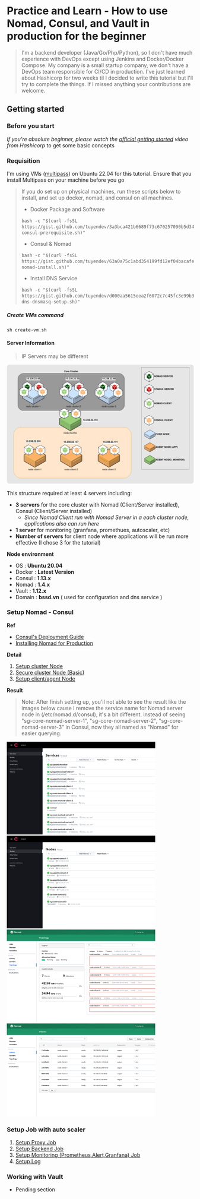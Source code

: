 # Practice and Learn - How to use Nomad, Consul, and Vault in production for the beginner

> I'm a backend developer (Java/Go/Php/Python), so I don't have much experience with DevOps except using Jenkins and Docker/Docker Compose. My company is a small startup company, we don't have a DevOps team responsible for CI/CD in production. I've just learned about Hashicorp for two weeks til I decided to write this tutorial but I'll try to complete the things. If I missed anything your contributions are welcome.

## Getting started

### Before you start

*If you're absolute beginner, please watch the [official getting started](https://www.youtube.com/watch?v=xl58mjMJjrg) video from Hashicorp* to get some basic concepts

###  Requisition
I'm using VMs ([multipass](https://multipass.run/)) on Ubuntu 22.04 for this tutorial. Ensure that you install Multipass on your machine before you go
> If you do set up on physical machines, run these scripts below to install, and set up docker, nomad, and consul on all machines.
>
> - Docker Package and Software 
> ```shell
> bash -c "$(curl -fsSL https://gist.github.com/tuyendev/3a3bca421b6689f73c670257090b5d34/raw/c31f3de439c5ac86c4e4c7b50bf95a26988b0bd5/nomad-consul-prerequisite.sh)"
> ```
> - Consul & Nomad
> ```shell
> bash -c "$(curl -fsSL https://gist.github.com/tuyendev/63a0a75c1abd354199fd12ef04bacafe/raw/9ebe1bbfec65bddbc1edf286bcd03e9836039d2b/consul-nomad-install.sh)"
> ```
>
>- Install DNS Service
>```shell
> bash -c "$(curl -fsSL https://gist.github.com/tuyendev/d000aa5615eea2f6072c7c45fc3e99b3/raw/15fc7e9312311ad0fc2d175d6862145ccfe9b49f/consul-dns-dnsmasq-setup.sh)"
>```
##### Create VMs command
```shell
sh create-vm.sh
```

#### Server Information
> IP Servers may be different

![server-info](./img/server-info.png)

This structure required at least 4 servers including:
- **3 servers** for the core cluster with Nomad (Client/Server installed), Consul (Client/Server installed) 
    - *Since Nomad Client run with Nomad Server in a each cluster node, applications also can run here*
- **1 server** for monitoring (granfana, promethues, autoscaler, etc)
- **Number of servers** for client node where applications will be run more effective (I chose 3 for the tutorial)

**Node environment**
- OS        : **Ubuntu 20.04**
- Docker    : **Latest Version**
- Consul    : **1.13.x**
- Nomad     : **1.4.x**
- Vault     : **1.12.x**
- Domain    : **bssd.vn** ( used for configuration and dns service )
### Setup Nomad - Consul

**Ref**
- [Consul's Deployment Guide](https://developer.hashicorp.com/consul/tutorials/production-deploy/deployment-guide)
- [Installing Nomad for Production](https://developer.hashicorp.com/nomad/docs/install/production)

**Detail**

1. [Setup cluster Node](./nomad-consul-cluster.md)
2. [Secure cluster Node (Basic)](./secure-nomad-consul.md)
3. [Setup client/agent Node](./nomad-consul-client.md)

**Result**

> Note: After finish setting up, you'll not able to see the result like the images below cause I remove the service name for Nomad server node in (/etc/nomad.d/consul), it's a bit different. Instead of seeing "sg-core-nomad-server-1", "sg-core-nomad-server-2", "sg-core-nomad-server-3" in Consul, now they all named as "Nomad" for easier querying.

<img src="./img/final-result-1.png" width="400" height="250"><img src="./img/final-result-2.png" width="400" height="250">
<img src="./img/final-result-3.png" width="400" height="250"><img src="./img/final-result-4.png" width="400" height="250">

### Setup Job with auto scaler

1. [Setup Proxy Job](./nomad-traefik-job.md)
2. [Setup Backend Job](./nomad-backend-job.md)
3. [Setup Monitoring (Prometheus,Alert,Granfana) Job](./nomad-monitor-job.md)
4. [Setup Log](./nomad-log-job.md)

### Working with Vault
- Pending section 
